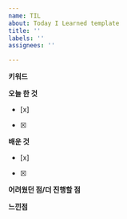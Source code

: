 ```yaml
---
name: TIL
about: Today I Learned template
title: ''
labels: ''
assignees: ''

---
```


**키워드**
> 

**오늘 한 것**
- [x] 
- [x] 

**배운 것**
- [x] 
- [x] 

**어려웠던 점/더 진행할 점**
> 

**느낀점**
>
